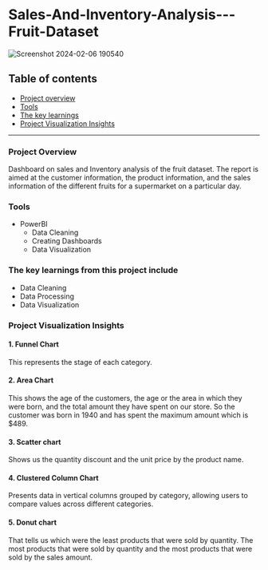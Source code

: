# Sales-And-Inventory-Analysis---Fruit-Dataset

![Screenshot 2024-02-06 190540](https://github.com/chhavijaiswal/Sales-And-Inventory-Analysis---Fruit-Dataset/assets/169688057/4fac6d41-a901-4cdc-a1b8-2b0ad771255d)

## Table of contents

- [Project overview](#project-overview)
- [Tools](#tools)
- [The key learnings](the-key-learnings-from-this-project-include)
- [Project Visualization Insights](project-visualization-includes)

 ---

### Project Overview

Dashboard on sales and Inventory analysis of the fruit dataset. The report is aimed at the customer information, the product information, and the sales information of the different fruits for a supermarket on a particular day. 

### Tools

- PowerBI
  - Data Cleaning
  - Creating Dashboards
  -  Data Visualization
 
### The key learnings from this project include
- Data Cleaning
- Data Processing
- Data Visualization

 ### Project Visualization Insights

#### 1. Funnel Chart

This represents the stage of each category.

#### 2. Area Chart

This shows the age of the customers, the age or the area in which they were born, and the total amount they have spent on our store.
So the customer was born in 1940 and has spent the maximum amount which is $489.

#### 3. Scatter chart

Shows us the quantity discount and the unit price by the product name.

#### 4. Clustered Column Chart

 Presents data in vertical columns grouped by category, allowing users to compare values across different categories.

#### 5. Donut chart

That tells us which were the least products that were sold by quantity. The most products that were sold by quantity and the most products that were sold by the sales amount. 

 

